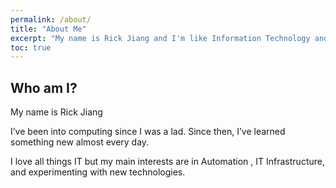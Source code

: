 ```yaml
---
permalink: /about/
title: "About Me"
excerpt: "My name is Rick Jiang and I'm like Information Technology and enjoy life."
toc: true
---
```


## Who am I?

My name is Rick Jiang

I’ve been into computing since I was a lad.
Since then, I’ve learned something new almost every day.

I love all things IT but my main interests are in Automation , IT Infrastructure, and experimenting with new technologies.
